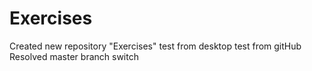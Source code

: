 # Exercises
Created new repository "Exercises"
test from desktop
test from gitHub
Resolved
master branch switch